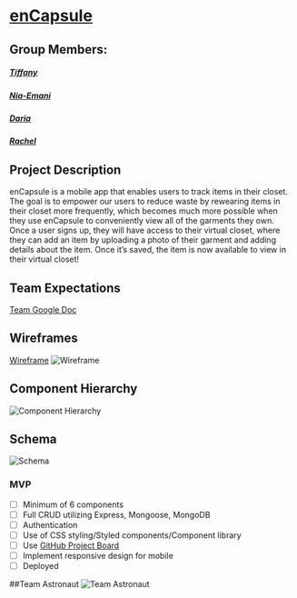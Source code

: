 # [enCapsule](https://github.com/tiffanybibby/encapsule)

## Group Members:

##### [Tiffany](https://github.com/tiffanybibby)
##### [Nia-Emani](https://github.com/Nia-Emani)
##### [Daria](https://github.com/DariaKrestina)
##### [Rachel](https://github.com/texasrachel)

## Project Description

enCapsule is a mobile app that enables users to track items in their closet. The goal is to empower our users to reduce waste by rewearing items in their closet more frequently, which becomes much more possible when they use enCapsule to conveniently view all of the garments they own. Once a user signs up, they will have access to their virtual closet, where they can add an item by uploading a photo of their garment and adding details about the item. Once it’s saved, the item is now available to view in their virtual closet!

## Team Expectations

[Team Google Doc](https://docs.google.com/document/d/1SQGBviZd51mA6Cb_XTZooauhAc15SnfYlVYAmrlBxnQ/edit)

## Wireframes

[Wireframe](https://www.figma.com/file/pFIunalmqZk7Qq25NZak7q/Capsule-Wardrobe?node-id=0%3A1)
![Wireframe](https://github.com/tiffanybibby/encapsule/blob/main/assets/wireframe.png?raw=true)

## Component Hierarchy
![Component Hierarchy](https://github.com/tiffanybibby/encapsule/blob/main/assets/component-hierarchy.png?raw=true)

## Schema
![Schema](https://github.com/tiffanybibby/encapsule/blob/main/assets/schema.png?raw=true)

### MVP

- [  ] Minimum of 6 components
- [  ] Full CRUD utilizing Express, Mongoose, MongoDB
- [  ] Authentication
- [  ] Use of CSS styling/Styled components/Component library
- [  ] Use [GitHub Project Board](https://github.com/tiffanybibby/encapsule/projects)
- [  ] Implement responsive design for mobile
- [  ] Deployed

##Team Astronaut
![Team Astronaut](https://github.com/tiffanybibby/encapsule/blob/main/assets/astro.png?raw=true)